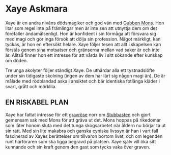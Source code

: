 # Xaye Askmara

Xaye är en andra nivåns dödsmagiker och god vän med [Gubben Mons](gubben_mons.html). Hon litar som regel inte på främlingar men är inte sen att utnyttja dem om det förefaller ändamålsenligt. Hon är konfident i sin förmåga att försvara sig med magi och gör inga försök att dölja sin profession. Något märkligt, kan tyckas, är hon en eftersökt helare. Xaye följer tesen att allt i skapelsen kan förstås genom sina motsatser och gränserna mellan vad saker är och inte är. Alltså finner hon ett intresse för att vårda liv i sitt sökande efter kunskap om döden.

Tre unga akolyter följer ständigt Xaye. De uthärdar alla ett tystnadslöfte under sin tidigaste skolning (ingen av dem har lärt sig någon magi än). De är målade med rödblandad aska i ansiktet och bär identiska fotlånga kläder i svart, grått och mörklila.

## EN RISKABEL PLAN

Xaye har fattat intresse för ett [gravröse](gravröset.html) norr om [Stubbasten](stubbasten.html) och gjort gemensam sak med Mons för att gräva ut det. Mons hoppas på rikedomar som låter honom sluta med det tunga skogsarbetet när åldern nu börjar ta ut sin rätt. Med sin lite makabra och ganska cyniska livssyn är han i vart fall fascinerad av Xayes berättelser om tillvaron bortom livet, och om legenden runt härföraren som ska ligga begravd på platsen. Xaye själv vill öka sitt kunnande och sin kraft genom den gast som tycks vaka över graven.


